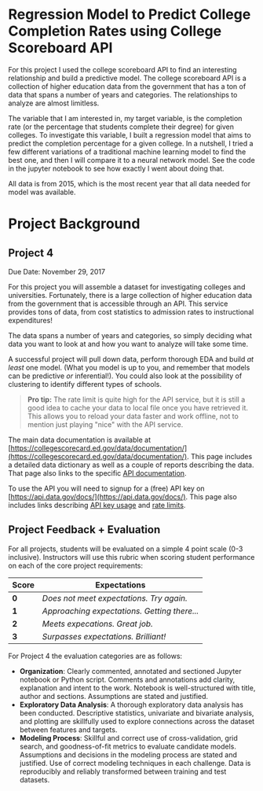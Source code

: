 # Regression Model to Predict College Completion Rates using College Scoreboard API

For this project I used the college scoreboard API to find an interesting relationship and build a predictive model. The college scoreboard API is a collection of higher education data from the government that has a ton of data that spans a number of years and categories. The relationships to analyze are almost limitless.

The variable that I am interested in, my target variable, is the completion rate (or the percentage that students complete their degree) for given colleges. To investigate this variable, I built a regression model that aims to predict the completion percentage for a given college. In a nutshell, I tried a few different variations of a traditional machine learning model to find the best one, and then I will compare it to a neural network model. See the code in the jupyter notebook to see how exactly I went about doing that.

All data is from 2015, which is the most recent year that all data needed for model was available.




# Project Background


## Project 4 

Due Date: November 29, 2017


For this project you will assemble a dataset for investigating colleges and universities.  Fortunately, there is a large collection of higher education data from the government that is accessible through an API.  This service provides tons of data, from cost statistics to admission rates to instructional expenditures!

The data spans a number of years and categories, so simply deciding what data you want to look at and how you want to analyze will take some time.

A successful project will pull down data, perform thorough EDA and build *at least* one model.  (What you model is up to you, and remember that models can be predictive *or* inferential!).  You could also look at the possibility of clustering to identify different types of schools.

> **Pro tip:** The rate limit is quite high for the API service, but it is still a good idea to cache your data to local file once you have retrieved it.  This allows you to reload your data faster and work offline, not to mention just playing "nice" with the API service.

The main data documentation is available at [https://collegescorecard.ed.gov/data/documentation/](https://collegescorecard.ed.gov/data/documentation/). This page includes a detailed data dictionary as well as a couple of reports describing the data.  That page also links to the specific [API documentation](https://github.com/RTICWDT/open-data-maker/blob/master/API.md).

To use the API you will need to signup for a (free) API key on [https://api.data.gov/docs/](https://api.data.gov/docs/).  This page also includes links describing [API key usage](https://api.data.gov/docs/api-key/) and [rate limits](https://api.data.gov/docs/rate-limits/).


## Project Feedback + Evaluation

For all projects, students will be evaluated on a simple 4 point scale (0-3 inclusive). Instructors will use this rubric when scoring student performance on each of the core project requirements:

Score | Expectations
----- | ------------
**0** | _Does not meet expectations. Try again._
**1** | _Approaching expectations. Getting there..._
**2** | _Meets expecations. Great job._
**3** | _Surpasses expectations. Brilliant!_

For Project 4 the evaluation categories are as follows:

- **Organization**:	Clearly commented, annotated and sectioned Jupyter notebook or Python script. Comments and annotations add clarity, explanation and intent to the work. Notebook is well-structured with title, author and sections. Assumptions are stated and justified.
- **Exploratory Data Analysis**: A thorough exploratory data analysis has been conducted. Descriptive statistics, univariate and bivariate analysis, and plotting are skillfully used to explore connections across the dataset between features and targets.
- **Modeling Process**: Skillful and correct use of cross-validation, grid search, and goodness-of-fit metrics to evaluate candidate models. Assumptions and decisions in the modeling process are stated and justified. Use of correct modeling techniques in each challenge. Data is reproducibly and reliably transformed between training and test datasets.
